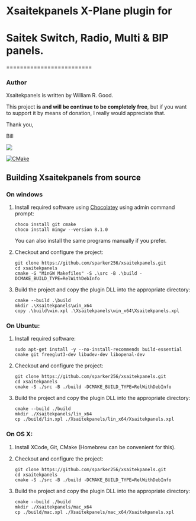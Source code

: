 # Xsaitekpanels X-Plane plugin for
# Saitek Switch, Radio, Multi & BIP panels.
=========================

### Author
Xsaitekpanels is written by William R. Good.

This project **is and will be continue to be completely free**, but if you want to support it by means of donation, I really would appreciate that.

Thank you,

Bill

[![](https://www.paypal.com/en_US/i/btn/btn_donateCC_LG.gif)](https://www.paypal.com/cgi-bin/webscr?cmd=_donations&business=JZG2ALMZQZYNG&lc=US&item_name=Xsaitekpanels&currency_code=USD&bn=PP%2dDonationsBF%3abtn_donateCC_LG%2egif%3aNonHosted)



[![CMake](https://github.com/sparker256/xsaitekpanels/actions/workflows/cmake.yml/badge.svg)](https://github.com/sparker256/xsaitekpanels/actions/workflows/cmake.yml)



## Building Xsaitekpanels from source

### On windows

1.  Install required software using [Chocolatey](https://chocolatey.org/) using admin command prompt:

    ```
    choco install git cmake
    choco install mingw --version 8.1.0
    ```

    You can also install the same programs manually if you prefer.

2.  Checkout and configure the project:

    ```
    git clone https://github.com/sparker256/xsaitekpanels.git
    cd xsaitekpanels
    cmake -G "MinGW Makefiles" -S .\src -B .\build -DCMAKE_BUILD_TYPE=RelWithDebInfo
    ```

3.  Build the project and copy the plugin DLL into the appropriate directory:

    ```
    cmake --build .\build
    mkdir .\Xsaitekpanels\win_x64
    copy .\build\win.xpl .\Xsaitekpanels\win_x64\Xsaitekpanels.xpl
    ```

### On Ubuntu:

1. Install required software:

   ```
   sudo apt-get install -y --no-install-recommends build-essential cmake git freeglut3-dev libudev-dev libopenal-dev

   ```

2. Checkout and configure the project:

   ```
   git clone https://github.com/sparker256/xsaitekpanels.git
   cd xsaitekpanels
   cmake -S ./src -B ./build -DCMAKE_BUILD_TYPE=RelWithDebInfo
   ```

3. Build the project and copy the plugin DLL into the appropriate directory:

   ```
   cmake --build ./build
   mkdir ./Xsaitekpanels/lin_x64
   cp ./build/lin.xpl ./Xsaitekpanels/lin_x64/Xsaitekpanels.xpl
   ```

### On OS X:

1. Install XCode, Git, CMake (Homebrew can be convenient for this).

2. Checkout and configure the project:

   ```
   git clone https://github.com/sparker256/xsaitekpanels.git
   cd xsaitekpanels
   cmake -S ./src -B ./build -DCMAKE_BUILD_TYPE=RelWithDebInfo
   ```

3. Build the project and copy the plugin DLL into the appropriate directory:

   ```
   cmake --build ./build
   mkdir ./Xsaitekpanels/mac_x64
   cp ./build/mac.xpl ./Xsaitekpanels/mac_x64/Xsaitekpanels.xpl
   ```
